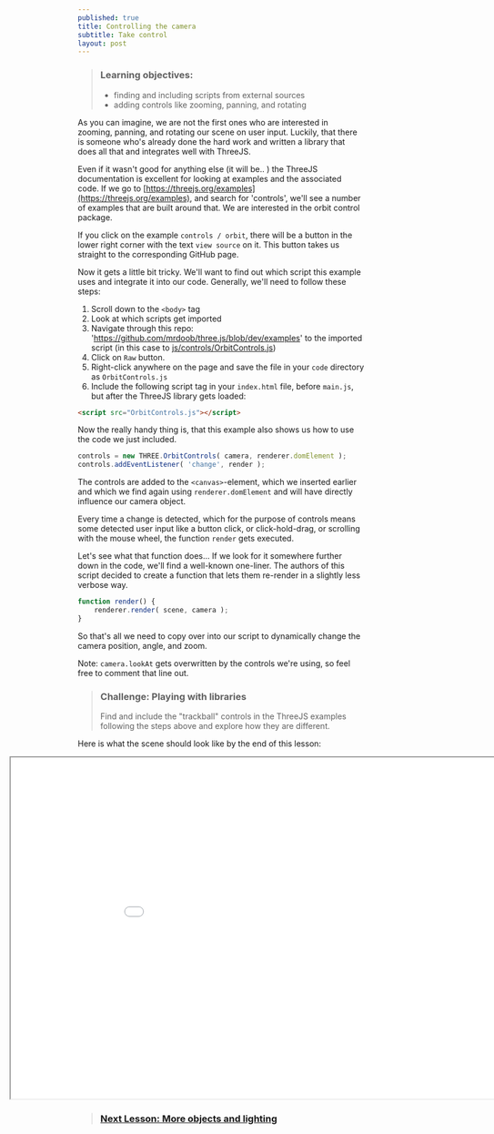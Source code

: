```yaml
---
published: true
title: Controlling the camera
subtitle: Take control
layout: post
---
```


> ### Learning objectives:
>
> * finding and including scripts from external sources
> * adding controls like zooming, panning, and rotating

As you can imagine, we are not the first ones who are interested in zooming, panning, and rotating our scene on user input. Luckily, that there is someone who's already done the hard work and written a library that does all that and integrates well with ThreeJS.

Even if it wasn't good for anything else (it will be.. ) the ThreeJS documentation is excellent for looking at examples and the associated code. If we go to [https://threejs.org/examples](https://threejs.org/examples), and search for 'controls', we'll see a number of examples that are built around that. We are interested in the orbit control package.

If you click on the example `controls / orbit`, there will be a button in the lower right corner with the text `view source` on it. This button takes us straight to the corresponding GitHub page.

Now it gets a little bit tricky. We'll want to find out which script this example uses and integrate it into our code. Generally, we'll need to follow these steps:

1. Scroll down to the `<body>` tag
1. Look at which scripts get imported
1. Navigate through this repo: 'https://github.com/mrdoob/three.js/blob/dev/examples' to the imported script (in this case to [js/controls/OrbitControls.js](https://github.com/mrdoob/three.js/blob/dev/examples/js/controls/OrbitControls.js))
1. Click on `Raw` button.
1. Right-click anywhere on the page and save the file in your `code` directory as `OrbitControls.js`
1. Include the following script tag in your `index.html` file, before `main.js`, but after the ThreeJS library gets loaded:

```html
<script src="OrbitControls.js"></script>
```

Now the really handy thing is, that this example also shows us how to use the code we just included.

```js
controls = new THREE.OrbitControls( camera, renderer.domElement );
controls.addEventListener( 'change', render );
```

The controls are added to the `<canvas>`-element, which we inserted earlier and which we find again using `renderer.domElement` and will have directly influence our camera object.

Every time a change is detected, which for the purpose of controls means some detected user input like a button click, or click-hold-drag, or scrolling with the mouse wheel, the function `render` gets executed.

Let's see what that function does... If we look for it somewhere further down in the code, we'll find a well-known one-liner. The authors of this script decided to create a function that lets them re-render in a slightly less verbose way.

```js
function render() {
	renderer.render( scene, camera );
}
```

So that's all we need to copy over into our script to dynamically change the camera position, angle, and zoom.

Note: `camera.lookAt` gets overwritten by the controls we're using, so feel free to comment that line out.

> ### Challenge: Playing with libraries
>
> Find and include the "trackball" controls in the ThreeJS examples following the steps above and explore how they are different.  

Here is what the scene should look like by the end of this lesson:
<iframe style="position: relative; left: -120px; overflow: hidden;" scrolling='no' src="code/lesson-05.html" width="1000" height="600"></iframe>

> ### [Next Lesson: More objects and lighting](./6-objects_and_light)
